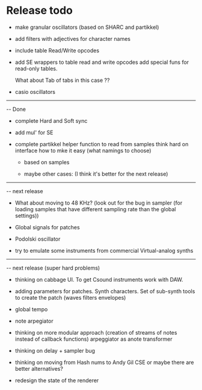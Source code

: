 Release todo
============================

* make granular oscillators (based on SHARC and partikkel)

* add filters with adjectives for character names

* include table Read/Write opcodes

* add SE wrappers to table read and write opcodes
   add special funs for read-only tables.

   What about Tab of tabs in this case ??

* casio oscillators

----------------------------------------
-- Done

* complete Hard and Soft sync 

* add mul' for SE

* complete partikkel helper function to read from samples
    think hard on interface how to mke it easy  (what namings to choose)

    * based on samples

    * maybe other cases:  (I think it's better for the next release)


------------------------------
-- next release

* What about moving to 48 KHz? (look out for the bug in sampler (for loading samples that have different sampling rate than the global settings))

* Global signals for patches

* Podolski oscillator

* try to emulate some instruments from commercial Virtual-analog synths

------------------------------
-- next release (super hard problems)

* thinking on cabbage UI. To get Csound instruments work with DAW.

* adding parameters for patches. Synth characters. Set of sub-synth tools to create the patch (waves filters envelopes)

* global tempo

* note arpegiator

* thinking on more modular approach (creation of streams of notes instead of callback functions)
   arpeggiator as anote transformer

* thinking on delay + sampler bug

* thinking on moving from Hash nums to Andy Gil CSE or maybe there are better alternatives?

* redesign the state of the renderer